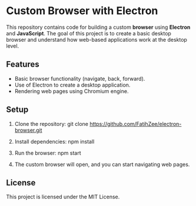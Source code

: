 # Custom Browser with Electron

This repository contains code for building a custom **browser** using **Electron** and **JavaScript**. The goal of this project is to create a basic desktop browser and understand how web-based applications work at the desktop level.

## Features
- Basic browser functionality (navigate, back, forward).
- Use of Electron to create a desktop application.
- Rendering web pages using Chromium engine.

## Setup

1. Clone the repository:
   git clone https://github.com/FatihZee/electron-browser.git

2. Install dependencies:
   npm install

3. Run the browser:
   npm start

4. The custom browser will open, and you can start navigating web pages.

## License
This project is licensed under the MIT License.
